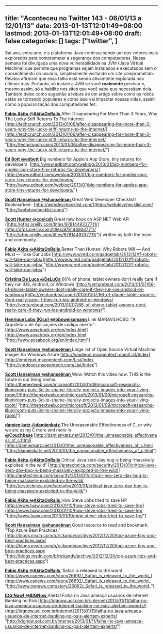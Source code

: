 
---
title: "Aconteceu no Twitter 143 - 06/01/13 a 12/01/13"
date: 2013-01-13T12:01:49+08:00
lastmod: 2013-01-13T12:01:49+08:00
draft: false
categories: []
tags: ["twitter", ]
---


Sai ano, entra ano, e a plataforma Java continua sendo um dos vetores mais explorados para comprometer a segurança dos computadores. Nessa semana foi divulgada uma nova vulnerabilidade na JVM (Java Virtual Machine) que permite que programas sejam instalados e executados sem o consentimento do usuário, simplesmente visitando um site comprometido. Relatos afirmam que essa falha está sendo ativamente explorada nos últimos dias. Portanto, só instale a JVM se você **realmente** precisar e, mesmo assim, só a habilite nos sites que você sabe que necessitam dela. Também deixo como sugestão a leitura de um artigo sobre como os robôs estão se tornando populares e como isso vai impactar nossas vidas, assim como a popularização dos computadores fez. 

[**Fabio Akita** ‏<s>@</s>**AkitaOnRails** ](https://twitter.com/AkitaOnRails) After Disappearing For More Than 3 Years, Why The Lucky Stiff Returns To The Internet  [http://techcrunch.com/2013/01/06/after-disappearing-for-more-than-3-years-why-the-lucky-stiff-returns-to-the-internet/](http://techcrunch.com/2013/01/06/after-disappearing-for-more-than-3-years-why-the-lucky-stiff-returns-to-the-internet/ "http://techcrunch.com/2013/01/06/after-disappearing-for-more-than-3-years-why-the-lucky-stiff-returns-to-the-internet/")   

[**Ed Bott** ‏<s>@</s>**edbott** ](https://twitter.com/edbott) Big numbers for Apple's App Store, tiny returns for developers  [http://www.edbott.com/weblog/2013/01/big-numbers-for-apples-app-store-tiny-returns-for-developers/](http://www.edbott.com/weblog/2013/01/big-numbers-for-apples-app-store-tiny-returns-for-developers/ "http://www.edbott.com/weblog/2013/01/big-numbers-for-apples-app-store-tiny-returns-for-developers/")   

[**Scott Hanselman** ‏<s>@</s>**shanselman** ](https://twitter.com/shanselman) Great Web Developer Checklist! Bookmarked:  [http://webdevchecklist.com/](http://webdevchecklist.com/ "http://webdevchecklist.com/")   

[**Scott Hunter** ‏<s>@</s>**coolcsh** ](https://twitter.com/coolcsh) Great new book on ASP.NET Web API ([http://ofps.oreilly.com/titles/9781449337711/](http://ofps.oreilly.com/titles/9781449337711/ "http://ofps.oreilly.com/titles/9781449337711/")) written by both the team and community. 

[**Fabio Akita** ‏<s>@</s>**AkitaOnRails** ](https://twitter.com/AkitaOnRails) Better Than Human: Why Robots Will — And Must — Take Our Jobs [http://www.wired.com/gadgetlab/2012/12/ff-robots-will-take-our-jobs/](http://www.wired.com/gadgetlab/2012/12/ff-robots-will-take-our-jobs/ "http://www.wired.com/gadgetlab/2012/12/ff-robots-will-take-our-jobs/")   

[**Cristina De Luca** ‏<s>@</s>**DeLuCa** ](https://twitter.com/DeLuCa) 66% of phone, tablet owners don’t really care if they run iOS, Android, or Windows [http://venturebeat.com/2013/01/07/66-of-phone-tablet-owners-dont-really-care-if-they-run-ios-android-or-windows/](http://venturebeat.com/2013/01/07/66-of-phone-tablet-owners-dont-really-care-if-they-run-ios-android-or-windows/ "http://venturebeat.com/2013/01/07/66-of-phone-tablet-owners-dont-really-care-if-they-run-ios-android-or-windows/")   

[**Henrique Lobo (Kico)** ‏<s>@</s>**loboweissmann** ](https://twitter.com/loboweissmann) Link MARAVILHOSO: "A Arquitetura de Aplicações de código aberto": [http://www.aosabook.org/en/index.html](http://www.aosabook.org/en/index.html "http://www.aosabook.org/en/index.html")   

[**Scott Hanselman** ‏<s>@</s>**shanselman** ](https://twitter.com/shanselman) Large list of Open Source Virtual Machine images for Windows Azure [http://vmdepot.msopentech.com/List/Index](http://vmdepot.msopentech.com/List/Index "http://vmdepot.msopentech.com/List/Index")   

[**Scott Hanselman** ‏<s>@</s>**shanselman** ](https://twitter.com/shanselman) Wow. Watch this video now. THIS is the future in our living rooms. [http://thenextweb.com/microsoft/2013/01/09/microsoft-researchs-illumiroom-puts-3d-to-shame-literally-projects-images-into-your-living-room/](http://thenextweb.com/microsoft/2013/01/09/microsoft-researchs-illumiroom-puts-3d-to-shame-literally-projects-images-into-your-living-room/ "http://thenextweb.com/microsoft/2013/01/09/microsoft-researchs-illumiroom-puts-3d-to-shame-literally-projects-images-into-your-living-room/")   

[**damien katz** ‏<s>@</s>**damienkatz** ](https://twitter.com/damienkatz) The Unreasonable Effectiveness of C, or why we are using C more and more in [<s>@</s>**Couchbase**](https://twitter.com/couchbase) [http://damienkatz.net/2013/01/the_unreasonable_effectiveness_of_c.html](http://damienkatz.net/2013/01/the_unreasonable_effectiveness_of_c.html "http://damienkatz.net/2013/01/the_unreasonable_effectiveness_of_c.html")   

[**Fabio Akita** ‏<s>@</s>**AkitaOnRails** ](https://twitter.com/AkitaOnRails) Critical Java zero-day bug is being “massively exploited in the wild” [http://arstechnica.com/security/2013/01/critical-java-zero-day-bug-is-being-massively-exploited-in-the-wild/](http://arstechnica.com/security/2013/01/critical-java-zero-day-bug-is-being-massively-exploited-in-the-wild/ "http://arstechnica.com/security/2013/01/critical-java-zero-day-bug-is-being-massively-exploited-in-the-wild/")   

[**Fabio Akita** ‏<s>@</s>**AkitaOnRails** ](https://twitter.com/AkitaOnRails) How Steve Jobs tried to save HP [http://www.tuaw.com/2013/01/10/how-steve-jobs-tried-to-save-hp/](http://www.tuaw.com/2013/01/10/how-steve-jobs-tried-to-save-hp/ "http://www.tuaw.com/2013/01/10/how-steve-jobs-tried-to-save-hp/")   

[**Scott Hanselman** ‏<s>@</s>**shanselman** ](https://twitter.com/shanselman) Good resource to read and bookmark: "Top Azure Best Practices." [http://blogs.msdn.com/b/rickandy/archive/2012/12/20/top-azure-tips-and-best-practices.aspx](http://blogs.msdn.com/b/rickandy/archive/2012/12/20/top-azure-tips-and-best-practices.aspx "http://blogs.msdn.com/b/rickandy/archive/2012/12/20/top-azure-tips-and-best-practices.aspx")   

[**Fabio Akita** ‏<s>@</s>**AkitaOnRails** ](https://twitter.com/AkitaOnRails) 'Safari is released to the world' [http://www.osnews.com/story/26692/_Safari_is_released_to_the_world_](http://www.osnews.com/story/26692/_Safari_is_released_to_the_world_ "http://www.osnews.com/story/26692/_Safari_is_released_to_the_world_")   

[**IDG Now!** ‏<s>@</s>**IDGNow** ](https://twitter.com/IDGNow) Alerta! Falha no Java ameaça usuários de Internet Banking no País [http://idgnow.uol.com.br/internet/2013/01/11/falha-no-java-ameaca-usuarios-de-internet-banking-no-pais-alertam-experts/](http://idgnow.uol.com.br/internet/2013/01/11/falha-no-java-ameaca-usuarios-de-internet-banking-no-pais-alertam-experts/ "http://idgnow.uol.com.br/internet/2013/01/11/falha-no-java-ameaca-usuarios-de-internet-banking-no-pais-alertam-experts/")

